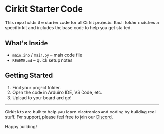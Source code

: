 # Cirkit Starter Code

This repo holds the starter code for all Cirkit projects. Each folder matches a specific kit and includes the base code to help you get started.

## What's Inside

- `main.ino` / `main.py` – main code file
- `README.md` – quick setup notes

## Getting Started

1. Find your project folder.
2. Open the code in Arduino IDE, VS Code, etc. 
3. Upload to your board and go!

---

Cirkit kits are built to help you learn electronics and coding by building real stuff. For support, please feel free to join our [Discord](https://discord.gg/R5VdCjTTk9).

Happy building!
